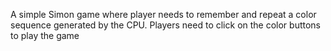 A simple Simon game where player needs to remember and repeat a color sequence
generated by the CPU. Players need to click on the color buttons to play the game
